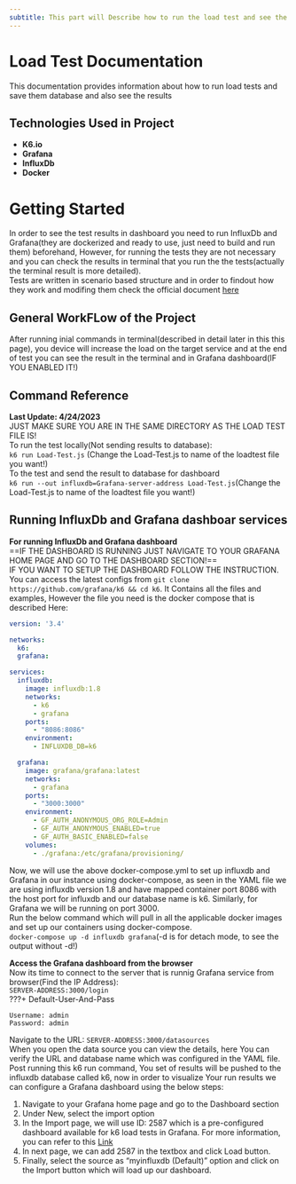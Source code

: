 ```yaml
---
subtitle: This part will Describe how to run the load test and see the results
---
```

# Load Test Documentation  

This documentation provides information about how to run load tests and save them database and also see the results  


## **Technologies Used in Project**  
* **K6.io**
* **Grafana**
* **InfluxDb**
* **Docker**

# **Getting Started**  
In order to see the test results in dashboard you need to run InfluxDb and Grafana(they are dockerized and ready to use, just need to build and run them) beforehand, However, for running the tests they are not necessary and you can check the results in terminal that you run the the tests(actually the terminal result is more detailed).  
Tests are written in scenario based structure and in order to findout how they work and modifing them check the official document [here](https://k6.io/)

## **General WorkFLow of the Project**  
After running inial commands in terminal(described in detail later in this this page), you device will increase the load on the target service and at the end of test you can see the result in the terminal and in Grafana dashboard(IF YOU ENABLED IT!)  


## **Command Reference**  
**Last Update: 4/24/2023**  
JUST MAKE SURE YOU ARE IN THE SAME DIRECTORY AS THE LOAD TEST FILE IS!  
To run the test locally(Not sending results to database):  
`k6 run Load-Test.js` (Change the Load-Test.js to name of the loadtest file you want!)  
To the test and send the result to database for dashboard  
`k6 run --out influxdb=Grafana-server-address Load-Test.js`(Change the Load-Test.js to name of the loadtest file you want!)  
## **Running InfluxDb and Grafana dashboar services**  
**For running InfluxDb and Grafana dashboard**  
==IF THE DASHBOARD IS RUNNING JUST NAVIGATE TO YOUR GRAFANA HOME PAGE AND GO TO THE DASHBOARD SECTION!==  
IF YOU WANT TO SETUP THE DASHBOARD FOLLOW THE INSTRUCTION.  
You can access the latest configs from `git clone https://github.com/grafana/k6 && cd k6`. It Contains all the files and examples, However the file you need is the docker compose that is described Here:  

``` yaml
version: '3.4'

networks:
  k6:
  grafana:

services:
  influxdb:
    image: influxdb:1.8
    networks:
      - k6
      - grafana
    ports:
      - "8086:8086"
    environment:
      - INFLUXDB_DB=k6

  grafana:
    image: grafana/grafana:latest
    networks:
      - grafana
    ports:
      - "3000:3000"
    environment:
      - GF_AUTH_ANONYMOUS_ORG_ROLE=Admin
      - GF_AUTH_ANONYMOUS_ENABLED=true
      - GF_AUTH_BASIC_ENABLED=false
    volumes:
      - ./grafana:/etc/grafana/provisioning/
```
Now, we will use the above docker-compose.yml to set up influxdb and Grafana in our instance using docker-compose, as seen in the YAML file we are using influxdb version 1.8 and have mapped container port 8086 with the host port for influxdb and our database name is k6. Similarly, for Grafana we will be running on port 3000.  
Run the below command which will pull in all the applicable docker images and set up our containers using docker-compose.  
`docker-compose up -d influxdb grafana`(-d is for detach mode, to see the output without -d!)  

**Access the Grafana dashboard from the browser**  
Now its time to connect to the server that is runnig Grafana service from browser(Find the IP Address):  
`SERVER-ADDRESS:3000/login`  
???+ Default-User-And-Pass

    Username: admin  
    Password: admin

Navigate to the URL: `SERVER-ADDRESS:3000/datasources`  
When you open the data source you can view the details, here You can verify the URL and database name which was configured in the YAML file.  
Post running this k6 run command, You set of results will be pushed to the influxdb database called k6, now in order to visualize Your run results we can configure a Grafana dashboard using the below steps:  
1. Navigate to your Grafana home page and go to the Dashboard section
2. Under New, select the import option
3. In the Import page, we will use ID: 2587 which is a pre-configured dashboard available for k6 load tests in Grafana. For more information, you can refer to this [Link](https://grafana.com/grafana/dashboards/2587-k6-load-testing-results/)
4. In next page, we can add 2587 in the textbox and click Load button.
5. Finally, select the source as “myinfluxdb (Default)” option and click on the Import button which will load up our dashboard.

